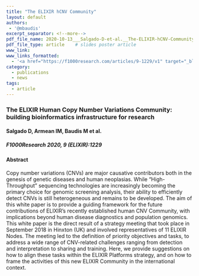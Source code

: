 ```yaml
---
title: "The ELIXIR hCNV Community"
layout: default
authors:
 - '@mbaudis'
excerpt_separator: <!--more-->
pdf_file_name: 2020-10-13___Salgado-D-et-al.__The-ELIXIR-hCNV-Community__F1000-Research.pdf
pdf_file_type: article    # slides poster article
www_link:
www_links_formatted:
  - '<a href="https://f1000research.com/articles/9-1229/v1" target="_blank">[article @ F1000 Research]</a>'
category:
  - publications
  - news
tags:
  - article
---
```


### The ELIXIR Human Copy Number Variations Community: building bioinformatics infrastructure for research
#### Salgado D, Armean IM, Baudis M et al.

##### F1000Research 2020, 9 (ELIXIR):1229
<!--more-->

#### Abstract

Copy number variations (CNVs) are major causative contributors both in the genesis of genetic diseases and human neoplasias. While “High-Throughput” sequencing technologies are increasingly becoming the primary choice for genomic screening analysis, their ability to efficiently detect CNVs is still heterogeneous and remains to be developed. The aim of this white paper is to provide a guiding framework for the future contributions of ELIXIR’s recently established human CNV Community, with implications beyond human disease diagnostics and population genomics. This white paper is the direct result of a strategy meeting that took place in September 2018 in Hinxton (UK) and involved representatives of 11 ELIXIR Nodes. The meeting led to the definition of priority objectives and tasks, to address a wide range of CNV-related challenges ranging from detection and interpretation to sharing and training. Here, we provide suggestions on how to align these tasks within the ELIXIR Platforms strategy, and on how to frame the activities of this new ELIXIR Community in the international context.
